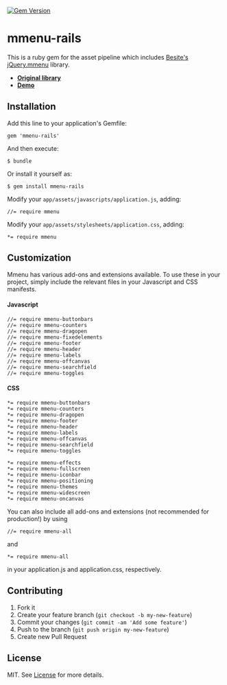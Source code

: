 [![Gem Version](https://badge.fury.io/rb/mmenu-rails.png)](http://badge.fury.io/rb/mmenu-rails)

# mmenu-rails

This is a ruby gem for the asset pipeline which includes [Besite's][besite] [jQuery.mmenu][library] library.

- [**Original library**][library]
- [**Demo**][demo]


[besite]: https://github.com/BeSite
[library]: https://github.com/BeSite/jQuery.mmenu
[demo]: http://mmenu.frebsite.nl/

## Installation

Add this line to your application's Gemfile:

    gem 'mmenu-rails'

And then execute:

    $ bundle

Or install it yourself as:

    $ gem install mmenu-rails

Modify your `app/assets/javascripts/application.js`, adding:

  ```
  //= require mmenu
  ```

Modify your `app/assets/stylesheets/application.css`, adding:

  ```
  *= require mmenu
  ```

## Customization

Mmenu has various add-ons and extensions available. To use these in your project, simply include the relevant files in your Javascript and CSS manifests. 

#### Javascript

  ```
  //= require mmenu-buttonbars
  //= require mmenu-counters
  //= require mmenu-dragopen
  //= require mmenu-fixedelements
  //= require mmenu-footer
  //= require mmenu-header
  //= require mmenu-labels
  //= require mmenu-offcanvas
  //= require mmenu-searchfield
  //= require mmenu-toggles
  ```

#### CSS

  ```
  *= require mmenu-buttonbars
  *= require mmenu-counters
  *= require mmenu-dragopen
  *= require mmenu-footer
  *= require mmenu-header
  *= require mmenu-labels
  *= require mmenu-offcanvas
  *= require mmenu-searchfield
  *= require mmenu-toggles

  *= require mmenu-effects
  *= require mmenu-fullscreen
  *= require mmenu-iconbar
  *= require mmenu-positioning
  *= require mmenu-themes
  *= require mmenu-widescreen
  *= require mmenu-oncanvas
  ```

You can also include all add-ons and extensions (not recommended for production!) by using

  ```
  //= require mmenu-all
  ```

and

  ```
  *= require mmenu-all
  ```

in your application.js and application.css, respectively.

## Contributing

1. Fork it
2. Create your feature branch (`git checkout -b my-new-feature`)
3. Commit your changes (`git commit -am 'Add some feature'`)
4. Push to the branch (`git push origin my-new-feature`)
5. Create new Pull Request

## License

MIT. See [License] for more details.

[License]: http://github.com/akosipc/mmenu-rails/blob/master/LICENSE.txt

